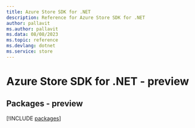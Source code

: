 ```yaml
---
title: Azure Store SDK for .NET
description: Reference for Azure Store SDK for .NET
author: pallavit
ms.author: pallavit
ms.data: 08/08/2023
ms.topic: reference
ms.devlang: dotnet
ms.service: store
---
```

# Azure Store SDK for .NET - preview
## Packages - preview
[!INCLUDE [packages](store-index.md)]